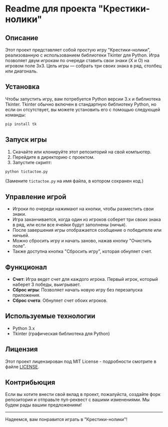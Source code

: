 # Readme для проекта "Крестики-нолики"

## Описание

Этот проект представляет собой простую игру "Крестики-нолики", реализованную с использованием библиотеки Tkinter для Python. Игра позволяет двум игрокам по очереди ставить свои знаки (X и O) на игровом поле 3x3. Цель игры — собрать три своих знака в ряд, столбец или диагональ.

## Установка

Чтобы запустить игру, вам потребуется Python версии 3.x и библиотека Tkinter. Tkinter обычно включен в стандартную библиотеку Python, но если он отсутствует, вы можете установить его с помощью следующей команды:

```bash
pip install tk
```

## Запуск игры

1. Скачайте или клонируйте этот репозиторий на свой компьютер.
2. Перейдите в директорию с проектом.
3. Запустите скрипт:

```bash
python tictactoe.py
```

(Замените `tictactoe.py` на имя файла, в котором сохранен код.)

## Управление игрой

- Игроки по очереди нажимают на кнопки, чтобы разместить свои знаки.
- Игра заканчивается, когда один из игроков соберет три своих знака в ряд, или если все ячейки будут заполнены (ничья).
- После завершения игры отображается сообщение о победителе или ничьей.
- Можно сбросить игру и начать заново, нажав кнопку "Очистить поле".
- Также доступна кнопка "Сбросить игру", которая обнуляет счет.

## Функционал

- **Счет**: Игра ведет счет для каждого игрока. Первый игрок, который наберет 3 победы, выигрывает.
- **Сброс игры**: Позволяет начать новую игру без перезапуска приложения.
- **Сброс счета**: Обнуляет счет обоих игроков.

## Используемые технологии

- Python 3.x
- Tkinter (графическая библиотека для Python)


## Лицензия

Этот проект лицензирован под MIT License - подробности смотрите в файле [LICENSE](LICENSE).

## Контрибьюция

Если вы хотите внести свой вклад в проект, пожалуйста, создайте форк репозитория и отправьте пул-реквест с вашими изменениями. Мы будем рады вашим предложениям!

---

Надеемся, вам понравится играть в "Крестики-нолики"!
 
